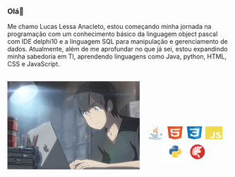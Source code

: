 ### Olá👋
Me chamo Lucas Lessa Anacleto, estou começando minha jornada na programação com um conhecimento básico da linguagem object pascal com IDE delphi10 e a linguagem SQL para manipulação e gerenciamento de dados. Atualmente, além de me aprofundar no que já sei, estou expandindo minha sabedoria em TI, aprendendo linguagens como Java, python, HTML, CSS e JavaScript.
<br>
<br>  
<!--
**LucasLessaAnacleto/LucasLessaAnacleto** is a ✨ _special_ ✨ repository because its `README.md` (this file) appears on your GitHub profile.

Here are some ideas to get you started:

- 🔭 I’m currently working on ...
- 🌱 I’m currently learning ...
- 👯 I’m looking to collaborate on ...
- 🤔 I’m looking for help with ...
- 💬 Ask me about ...
- 📫 How to reach me: ...
- 😄 Pronouns: ...
- ⚡ Fun fact: ...
-->
<div  align="center"> 
    <img align="left" height="200" width="300" src="https://github.com/LucasLessaAnacleto/LucasLessaAnacleto/blob/main/utils/programmer.gif">
  <br><br><br><br><br><br>
    <!-- <img align="left" height="250" alt="coding-time" src="code.gif"> --> 
    <img align="center" height="30" width="40" alt="java-icon" src="https://github.com/LucasLessaAnacleto/LucasLessaAnacleto/blob/main/utils/java-icon.svg">
    <img align="center" height="30" width="40" alt="html-icon" src="https://raw.githubusercontent.com/devicons/devicon/master/icons/html5/html5-original.svg">
    <img align="center" height="30" width="40" alt="css-icon" src="https://raw.githubusercontent.com/devicons/devicon/master/icons/css3/css3-original.svg">
    <img align="center" height="30" width="40" alt="js-icon"  src="https://raw.githubusercontent.com/devicons/devicon/master/icons/javascript/javascript-plain.svg">
    <img align="center" height="55" width="55" alt="js-icon"  src="https://github.com/LucasLessaAnacleto/LucasLessaAnacleto/blob/main/utils/python-com.svg">
    <img align="center" height="40" width="40" alt="delphi-icon" src="https://github.com/LucasLessaAnacleto/LucasLessaAnacleto/blob/main/utils/delphi-icon.svg">
  </div>
  <h1></h1>
  <br><br><br>
 <!-- <div align="center"> 
  <img  align="left" height="230em" width="480em" src="https://github-readme-stats.vercel.app/api?username=LucasLessaAnacleto&show_icons=true&theme=transparent&include_all_commits=true&count_private=true">
  <br><br>
  <img align="right" height="150em" src="https://github-readme-stats.vercel.app/api/top-langs/?username=LucasLessaAnacleto&layout=compact&langs_count=16&theme=transparent">  
</div>
<br><br> -->
  
<!--![Snake animation](https://github.com/LucasLessaAnacleto/LucasLessaAnacleto/blob/output/github-contribution-grid-snake.svg)-->


